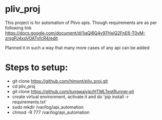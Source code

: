 # pliv_proj
This project is for automation of Plivo apis. Though requirements are as per following link 
https://docs.google.com/document/d/1iaQl6Q4v97HxiQ2FnE6-T0vM-zrsgPJ4xsVOATyfcR4/edit

Planned it in such a way that many more cases of any api can be added

# Steps to setup:
- git clone https://github.com/himont/pliv_proj.git
- cd pliv_proj
- git clone https://github.com/tungwaiyip/HTMLTestRunner.git
- create virtual environment, activate it and do 'pip install -r requirements.txt'
- sudo mkdir /var/log/api_automation
- chmod -R 777 /var/log/api_automation
